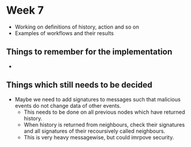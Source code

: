 # Week 7
- Working on definitions of history, action and so on
- Examples of workflows and their results

## Things to remember for the implementation
- 

## Things which still needs to be decided
- Maybe we need to add signatures to messages such that malicious events do not change data of other events.
    - This needs to be done on all previous nodes which have returned history.
    - When history is returned from neighbours, check their signatures and all signatures of their recoursively called neighbours.
    - This is very heavy messagewise, but could imrpove security.